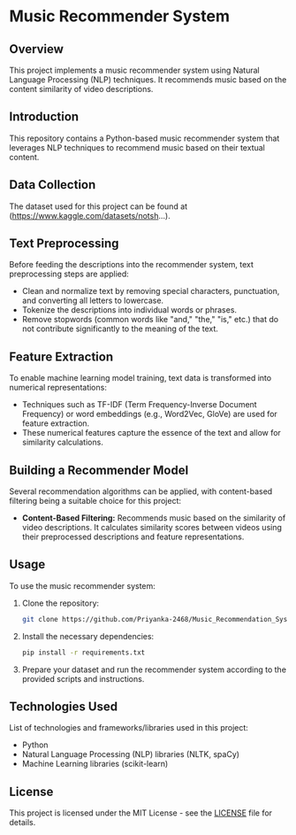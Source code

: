

# Music Recommender System 



## Overview

This project implements a music recommender system  using Natural Language Processing (NLP) techniques. It recommends music based on the content similarity of video descriptions.


## Introduction

This repository contains a Python-based music recommender system that leverages NLP techniques to recommend music based on their textual content.

## Data Collection

The dataset used for this project can be found at (https://www.kaggle.com/datasets/notsh...). 

## Text Preprocessing

Before feeding the descriptions into the recommender system, text preprocessing steps are applied:

- Clean and normalize text by removing special characters, punctuation, and converting all letters to lowercase.
- Tokenize the descriptions into individual words or phrases.
- Remove stopwords (common words like "and," "the," "is," etc.) that do not contribute significantly to the meaning of the text.

## Feature Extraction

To enable machine learning model training, text data is transformed into numerical representations:

- Techniques such as TF-IDF (Term Frequency-Inverse Document Frequency) or word embeddings (e.g., Word2Vec, GloVe) are used for feature extraction.
- These numerical features capture the essence of the text and allow for similarity calculations.

## Building a Recommender Model

Several recommendation algorithms can be applied, with content-based filtering being a suitable choice for this project:

- **Content-Based Filtering:** Recommends music based on the similarity of video descriptions. It calculates similarity scores between videos using their preprocessed descriptions and feature representations.
  
## Usage

To use the music recommender system:

1. Clone the repository:

   ```bash
   git clone https://github.com/Priyanka-2468/Music_Recommendation_System.git
   ```

2. Install the necessary dependencies:

   ```bash
   pip install -r requirements.txt
   ```

3. Prepare your dataset and run the recommender system according to the provided scripts and instructions.

## Technologies Used

List of technologies and frameworks/libraries used in this project:

- Python
- Natural Language Processing (NLP) libraries (NLTK, spaCy)
- Machine Learning libraries (scikit-learn)






## License

This project is licensed under the MIT License - see the [LICENSE](LICENSE) file for details.

